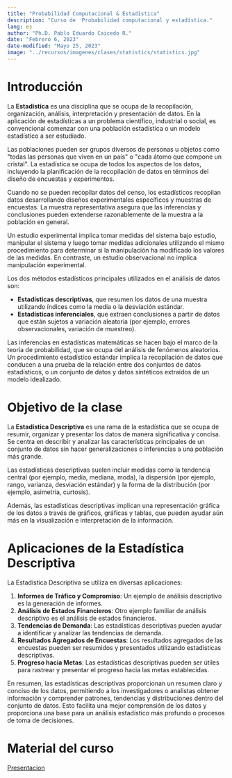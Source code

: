 ```yaml
---
title: "Probabilidad Computacional & Estadística"
description: "Curso de  Probabilidad computacional y estadística."
lang: es
author: "Ph.D. Pablo Eduardo Caicedo R."
date: "Febrero 6, 2023"
date-modified: "Mayo 25, 2023"
image: "../recursos/imagenes/clases/statistics/statistics.jpg"
---
```






# Introducción

La **Estadística** es una disciplina que se ocupa de la recopilación, organización, análisis, interpretación y presentación de datos. En la aplicación de estadísticas a un problema científico, industrial o social, es convencional comenzar con una población estadística o un modelo estadístico a ser estudiado.

Las poblaciones pueden ser grupos diversos de personas u objetos como "todas las personas que viven en un país" o "cada átomo que compone un cristal". La estadística se ocupa de todos los aspectos de los datos, incluyendo la planificación de la recopilación de datos en términos del diseño de encuestas y experimentos.

Cuando no se pueden recopilar datos del censo, los estadísticos recopilan datos desarrollando diseños experimentales específicos y muestras de encuestas. La muestra representativa asegura que las inferencias y conclusiones pueden extenderse razonablemente de la muestra a la población en general.

Un estudio experimental implica tomar medidas del sistema bajo estudio, manipular el sistema y luego tomar medidas adicionales utilizando el mismo procedimiento para determinar si la manipulación ha modificado los valores de las medidas. En contraste, un estudio observacional no implica manipulación experimental.

Los dos métodos estadísticos principales utilizados en el análisis de datos son: 
- **Estadísticas descriptivas**, que resumen los datos de una muestra utilizando índices como la media o la desviación estándar.
- **Estadísticas inferenciales**, que extraen conclusiones a partir de datos que están sujetos a variación aleatoria (por ejemplo, errores observacionales, variación de muestreo).

Las inferencias en estadísticas matemáticas se hacen bajo el marco de la teoría de probabilidad, que se ocupa del análisis de fenómenos aleatorios. Un procedimiento estadístico estándar implica la recopilación de datos que conducen a una prueba de la relación entre dos conjuntos de datos estadísticos, o un conjunto de datos y datos sintéticos extraídos de un modelo idealizado.

# Objetivo de la clase

La **Estadística Descriptiva** es una rama de la estadística que se ocupa de resumir, organizar y presentar los datos de manera significativa y concisa. Se centra en describir y analizar las características principales de un conjunto de datos sin hacer generalizaciones o inferencias a una población más grande. 

Las estadísticas descriptivas suelen incluir medidas como la tendencia central (por ejemplo, media, mediana, moda), la dispersión (por ejemplo, rango, varianza, desviación estándar) y la forma de la distribución (por ejemplo, asimetría, curtosis).

Además, las estadísticas descriptivas implican una representación gráfica de los datos a través de gráficos, gráficas y tablas, que pueden ayudar aún más en la visualización e interpretación de la información.

# Aplicaciones de la Estadística Descriptiva

La Estadística Descriptiva se utiliza en diversas aplicaciones:

1. **Informes de Tráfico y Compromiso**: Un ejemplo de análisis descriptivo es la generación de informes.
2. **Análisis de Estados Financieros**: Otro ejemplo familiar de análisis descriptivo es el análisis de estados financieros.
3. **Tendencias de Demanda**: Las estadísticas descriptivas pueden ayudar a identificar y analizar las tendencias de demanda.
4. **Resultados Agregados de Encuestas**: Los resultados agregados de las encuestas pueden ser resumidos y presentados utilizando estadísticas descriptivas.
5. **Progreso hacia Metas**: Las estadísticas descriptivas pueden ser útiles para rastrear y presentar el progreso hacia las metas establecidas.

En resumen, las estadísticas descriptivas proporcionan un resumen claro y conciso de los datos, permitiendo a los investigadores o analistas obtener información y comprender patrones, tendencias y distribuciones dentro del conjunto de datos. Esto facilita una mejor comprensión de los datos y proporciona una base para un análisis estadístico más profundo o procesos de toma de decisiones.

# Material del curso

[Presentacion](../pres/CompProbabilityStatistics.qmd)